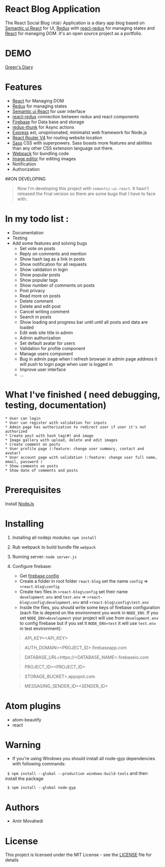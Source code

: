# React Blog Application
The React Social Blog `(RSB)` Application is a diary app blog based on [Semantic ui React](https://react.semantic-ui.com) for UI, [Redux](http://redux.js.org/)
with [react-redux](https://github.com/reactjs/react-redux) for managing states and [React](https://facebook.github.io/react/docs/hello-world.html) for managing DOM .It's an open source project as a portfolio.

# DEMO
  [Green's Diary](http://greendiary.herokuapp.com)

# Features
  * [React](https://facebook.github.io/react/docs/hello-world.html) for Managing DOM
  * [Redux](http://redux.js.org/) for managing states
  * [Semantic ui React](https://react.semantic-ui.com) for user interface
  * [react-redux](https://github.com/reactjs/react-redux) connection between redux and react components
  * [Firebase](https://firebase.google.com/) for Data base and storage
  * [redux-thunk](https://github.com/gaearon/redux-thunk) for Async actions
  * [Express](https://expressjs.com/) ast, unopinionated, minimalist web framework for Node.js
  * [React Router V4](https://github.com/ReactTraining/react-router) for routing website location
  * [Sass](http://sass-lang.com/) CSS with superpowers. Sass boasts more features and abilities than any other CSS extension language out there.
  * [Webpack](https://webpack.js.org/) for bundling code
  * [Image editor](https://github.com/mosch/react-avatar-editor) for editing images
  * Notification
  * Authorization


##ON DEVELOPING
> Now I'm developing this project with `semantic-ui-react`. It hasn't released the final version so
there are some bugs that I have to face with.

# In my todo list :
  * Documentation
  * Testing
  * Add some features and solving bugs
    * Set vote on posts
    * Reply on comments and mention
    * Show hash tag as a link in posts
    * Show notification for all requests
    * Show validation in login
    * Show popular posts
    * Show popular tags
    * Show number of comments on posts
    * Post privacy
    * Read more on posts
    * Delete comment
    * Delete and edit post
    * Cancel writing comment
    * Search in posts
    * Show loading and progress bar until until all posts and data are loaded
    * Edit web site title in admin
    * Admin authorization
    * Set default avatar for users
    * Validation for profile component
    * Manage users component
    * Bug in admin page when I refresh browser in admin page address it will push to login page when user is logged in
    * Improve user interface
    * ...

# What I've finished ( need debugging, testing, documentation)
    * User can login
    * User can register with validation for inputs
    * Admin page has authorization to redirect user if user it's not authorized
    * Create post with hash tag(#) and image
    * Image gallery with upload, delete and edit images
    * Create comment on posts
    * User profile page (:feature: change user summary, contact and avatar)
    * User account page with validation (:feature: change user full name, email, password )
    * Show comments on posts
    * Show date of comments and posts




# Prerequisites
 Install [NodeJs](https://nodejs.org/en/)

# Installing
 1. Installing all nodejs modules:
  `npm install`
 2. Rub webpack to build bundle file
  `webpack`
 3. Running server:
  `node server.js`
 4. Configure firebase:
    - Get [firebase config](https://firebase.google.com/docs/web/setup)
    - Create a folder in root folder `react-blog` set the name `config` => `>react-blog\config`
    - Create two files in `>react-blog\config` set their name `development.env` and `test.env` => `>react-blog\config\development.env` and `>react-blog\config\test.env`
    - Inside the files, you should write some keys of firebase configuration (each file is depend on the environment you work in `NODE_ENV`. If you set `NODE_ENV=development` your project will use from `development.env` to config firebase but if you set it `NODE_ENV=test` it will use `test.env` in test environment):
    >API_KEY=<API_KEY>

    >AUTH_DOMAIN=<PROJECT_ID>.firebaseapp.com

    >DATABASE_URL=https://<DATABASE_NAME>.firebaseio.com

    >PROJECT_ID=<PROJECT_ID>

    >STORAGE_BUCKET=<BUCKET>.appspot.com

    >MESSAGING_SENDER_ID=<SENDER_ID>



# Atom plugins

- atom-beautify
-  react



# Warning
- If you're using Windows you should install all node-gyp dependencies with following commands:

` $ npm install --global --production windows-build-tools`
and then install the package

` $ npm install --global node-gyp`


# Authors
- Amir Movahedi

# License
This project is licensed under the MIT License - see the [LICENSE](LICENSE) file for details
